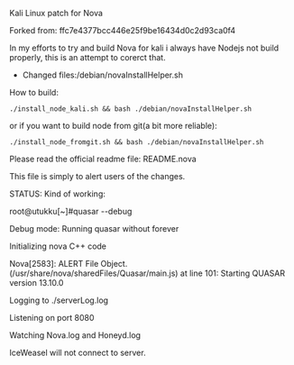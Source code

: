 Kali Linux patch for Nova


Forked from: ffc7e4377bcc446e25f9be16434d0c2d93ca0f4

In my efforts to try and build Nova for kali i always have Nodejs not build properly, this is an 
attempt to corerct that.


- Changed files:/debian/novaInstallHelper.sh


How to build:

    ./install_node_kali.sh && bash ./debian/novaInstallHelper.sh
or if you want to build node from git(a bit more reliable):

    ./install_node_fromgit.sh && bash ./debian/novaInstallHelper.sh


Please read the official readme file: README.nova

This file is simply to alert users of the changes.



STATUS: Kind of working:


root@utukku[~]#quasar --debug

Debug mode: Running quasar without forever

Initializing nova C++ code

Nova[2583]: ALERT File  Object.<anonymous> (/usr/share/nova/sharedFiles/Quasar/main.js) at line 101: Starting QUASAR version 13.10.0

Logging to ./serverLog.log

Listening on port 8080

Watching Nova.log and Honeyd.log


IceWeasel will not connect to server.
